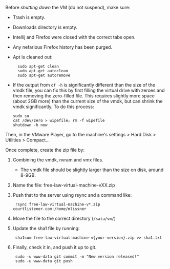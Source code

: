 Before *shutting down* the VM (do not suspend), make sure:

- Trash is empty.
- Downloads directory is empty.
- Intellij and Firefox were closed with the correct tabs open.
- Any nefarious Firefox history has been purged.
- Apt is cleaned out:

        sudo apt-get clean
        sudo apt-get autoclean
        sudo apt-get autoremove

- If the output from `df -h` is significantly different than the size of the
  vmdk file, you can fix this by first filling the virtual drive with zeroes 
  and then removing the zero-filled file. This requires slightly more space 
  (about 2GB more) than the current size of the vmdk, but can shrink the vmdk
  significantly. To do this process:
   
      sudo su
      cat /dev/zero > wipefile; rm -f wipefile
      shutdown -h now
  
 Then, in the VMware Player, go to the machine's settings > Hard Disk > 
 Utilities > Compact...
   
 
Once complete, create the zip file by:

 1. Combining the vmdk, nvram and vmx files.
    - The vmdk file should be slightly larger than the size on disk, around 
      8-9GB.
 1. Name the file: free-law-virtual-machine-vXX.zip
 1. Push that to the server using rsync and a command like:

         rsync free-law-virtual-machine-v*.zip courtlistener.com:/home/mlissner
 
 1. Move the file to the correct directory (`/sata/vm/`)
 1. Update the sha1 file by running:
 
         sha1sum free-law-virtual-machine-v{your-version}.zip >> sha1.txt
 
 1. Finally, check it in, and push it up to git.
 
         sudo -u www-data git commit -m "New version released!"
         sudo -u www-data git push
     
